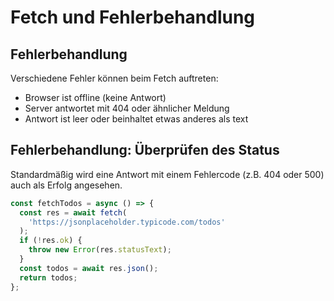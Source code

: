 # Fetch und Fehlerbehandlung

## Fehlerbehandlung

Verschiedene Fehler können beim Fetch auftreten:

- Browser ist offline (keine Antwort)
- Server antwortet mit 404 oder ähnlicher Meldung
- Antwort ist leer oder beinhaltet etwas anderes als text

## Fehlerbehandlung: Überprüfen des Status

Standardmäßig wird eine Antwort mit einem Fehlercode (z.B. 404 oder 500) auch als Erfolg angesehen.

```js
const fetchTodos = async () => {
  const res = await fetch(
    'https://jsonplaceholder.typicode.com/todos'
  );
  if (!res.ok) {
    throw new Error(res.statusText);
  }
  const todos = await res.json();
  return todos;
};
```
